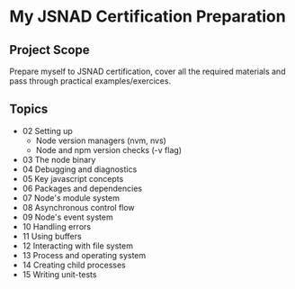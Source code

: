 # My JSNAD Certification Preparation

## Project Scope

Prepare myself to JSNAD certification, cover all the required materials and pass through practical examples/exercices.

## Topics

- 02 Setting up
  - Node version managers (nvm, nvs)
  - Node and npm version checks (-v flag)
- 03 The node binary
- 04 Debugging and diagnostics
- 05 Key javascript concepts
- 06 Packages and dependencies
- 07 Node's module system
- 08 Asynchronous control flow
- 09 Node's event system
- 10 Handling errors
- 11 Using buffers
- 12 Interacting with file system
- 13 Process and operating system
- 14 Creating child processes
- 15 Writing unit-tests
